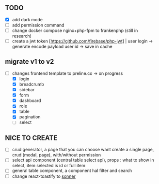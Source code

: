 ## TODO

-   [x] add dark mode
-   [ ] add permission command
-   [ ] change docker compose nginx+php-fpm to frankenphp (still in research)
-   [ ] create a jwt token [https://github.com/firebase/php-jwt] | user login -> generate encode payload user id -> save in cache 

## migrate v1 to v2 
-   [ ] changes frontend template to preline.co -> on progress
    -   [x] login 
    -   [x] breadcrumb
    -   [x] sidebar
    -   [x] form
    -   [x] dashboard
    -   [x] role
    -   [x] table
    -   [x] pagination
    -   [ ] select

## NICE TO CREATE 
-   [ ] crud generator, a page that you can choose want create a single page, crud (modal, page), with/without permission 
-   [ ] select api component (central table select api), props : what to show in select, item selected is id or full item
-   [ ] general table component, a component hal filter and search 
-   [ ] change react-toastify to [sonner](https://github.com/emilkowalski/sonner)